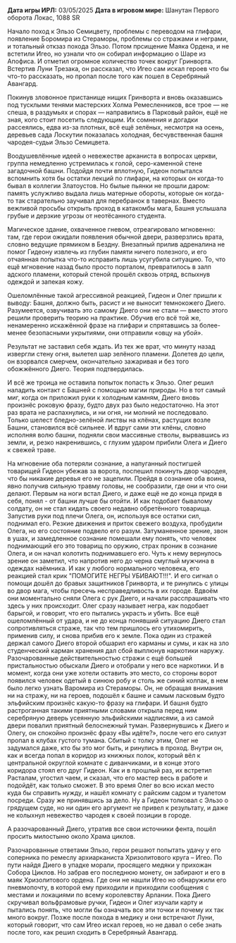 **Дата игры ИРЛ:** 03/05/2025
**Дата в игровом мире:** Шанутан Первого оборота Локас, 1088 SR

Начало поход к Эльзо Семицвету, проблемы с переводом на глифари, появление Боромира из Стераморы, проблемы со стражами и неграми, и тотальный откзаз похода Эльзо.  Потом прсищение Маяка Ордена, и не встетили Игео, но узнали что он собирал информацию о Шаре из Апофиса. И отметил огромное количество точек вокруг Гринворта. Встертив Луни Трезака, он рассказал, что Игео сам искал героев что бы что-то рассказать, но пропал после того как пошел в Серебряный Авангард.

Покинув зловонное пристанище нищих Гринворта и вновь оказавшись под тусклыми тенями мастерских Холма Ремесленников, все трое — не спеша, в раздумьях и спорах — направились в Парковый район, ещё не зная, кого стоит посетить следующим. Их сомнения и догадки рассеялись, едва из-за плотных, всё ещё зелёных, несмотря на осень, деревьев сада Лоскутии показалась холодная, бесчувственная башня чародея-судьи Эльзо Семицвета.

Воодушевлённые идеей о невежестве арканиста в вопросах церкви, группа немедленно устремилась к голой, серо-каменной стене загадочной башни. Подойдя почти вплотную, Гидеон попытался вспомнить хотя бы остатки лекций по глифари, на которых он когда-то бывал в коллегии Златоустов. Но былые пьянки не прошли даром: память услужливо выдала лишь матерные обороты, которые он когда-то так старательно заучивал для перебранок в тавернах. Вместо вежливой просьбы открыть проход в катакомбы мага, Башня услышала грубые и дерзкие угрозы от неотёсанного студента.

Магическое здание, охваченное гневом, отреагировало мгновенно: там, где герои ожидали появления обычной двери, разверзлись врата, словно ведущие прямиком в Бездну. Внезапный прилив адреналина не помог Гидеону извлечь из глубин памяти ничего полезного, и его отчаянная попытка что-то исправить лишь усугубила ситуацию. То, что ещё мгновение назад было просто порталом, превратилось в залп адского пламени, который стеной прошёл сквозь отряд, вспыхнув одеждой и запекая кожу.

Ошеломлённые такой агрессивной реакцией, Гидеон и Олег пришли к выводу: Башня, должно быть, расист и не выносит темнокожего Диего. Разумеется, озвучивать это самому Диего они не стали — вместо этого решили проверить теорию на практике. Обучив его всё той же, ненамеренно искажённой фразе на глифари и спрятавшись за более-менее безопасными укрытиями, они отправили «овцу на убой».

Результат не заставил себя ждать. Из тех же врат, что минуту назад извергли стену огня, вылетел шар зелёного пламени. Долетев до цели, он взорвался смерчем, окончательно зажаривая и без того обожжённого Диего. Теория подтвердилась.

И всё же троица не оставила попыток попасть к Эльзо. Олег решил наладить контакт с Башней с помощью магии природы. Но в тот самый миг, когда он приложил руки к холодным камням, Диего вновь произнёс роковую фразу, будто двух раз было недостаточно. На этот раз врата не распахнулись, и ни огня, ни молний не последовало. Только шелест бледно-зелёной листвы на клёнах, растущих возле Башни, становился всё сильнее. И вдруг сами эти клёны, словно исполняя волю башни, подняли свои массивные стволы, вырвавшись из земли, и, резко накренившись, с глухим ударом прибили Олега и Диего к свежей траве.

На мгновение оба потеряли сознание, а напуганный постигшей товарищей Гидеон убежав за ворота, поспешил покинуть двор чародея, что бы никакие деревья его не зацепили. Прейдя в сознание оба воина, явно получив сильную травму головы, не сообразили, где они и что они делают. Первым на ноги встал Диего, и даже ещё не до конца придя в себя, понял - от башни лучше бы отойти. И как подобает бывалому солдату, он не стал кидать своего недавно обретённого товарища. Запустив руки под плечи Олега, он, используя все остатки сил, поднимал его. Резкие движения и приток свежего воздуха, пробудили Олега, но его состояние подвело его разум. Затуманенное зрение, звон в ушах, и замедленное сознание помешали ему понять, что человек поднимающий его это товарищ по оружию, страх проник в сознание Олега, и он начал колотить поднимавшего его. Чуть к нему вернулось зрение он заметил, что напротив него до черна смуглый мужчина в одеждах наёмника. И как у любого нормального человека, его реакцией стал крик "ПОМОГИТЕ НЕГРЫ УБИВАЮТ!!!". И его сигнал о помощи дошёл до бравых защитников Гринворта, и те ринулись с улицы во двор мага, чтобы пресечь несправедливость в их городе. Вдвоём они моментально сняли Олега с рук Диего, и начали расспрашивать что здесь у них происходит. Олег сразу называет негра, как подобает барыгой, и говорит, что его пытались украсть и убить. Все ещё ошеломлённый от удара, и не до конца понявший ситуацию Диего стал сопротивляться страже, так что тем пришлось его утихомирить, применив силу, и снова прибив его к земле. Пока один из стражей держал самого Диего второй обшарил его карманы и сумы, и как на зло студенческий карман хранения дал сбой выплюнув наркотики наружу. Разочарованные действительностью стражи с ещё большей пристальностью обыскали Диего и отобрали у него все наркотики. И в момент, когда они уже хотели оставить это место, со стороны ворот появился человек одетый в синюю робу и столь же синий колпак, в нем было легко узнать Варомира из Стераморы. Он, не обращая внимания ни на стражу, ни на героев, подошёл к башне и самым ласковым будто эльфийским произнёс какую-то фразу на глифари. И башня будто растроганная такими приятными словами открыла перед ним серебряную деверь усеянную эльфийскими надписями, а из самой двери повалил приятный белоснежный туман. Развернувшись к Диего и Олегу, он спокойно произнёс фразу «Вы идёте?», после чего его силуэт пропал в клубах густого тумана. Сбитый с толку этим, Олег не задумался даже, кто бы это мог быть, и ринулись в проход. Внутри он, как и всегда попал в коридор из книжных полок, который вёл к центральной округлой комнате с диванчиками, и в конце этого коридора стоял его друг Гидеон. Как и в прошлый раз, их встретил Расталам, угостил чаем, и сказал, что его мастер весь в работе и подойдёт, как только сможет. В это время Олег во всю искал место куда бы справить нужду, и нашёл комнату с райским садом и туалетом посреди. Сразу же принявшись за дело. Ну а Гидеон толковал с Эльзо о грядущем суде, но ни один его аргумент не привел к результату, и даже не колыхнул невежество чародея к своей позиции в городе.

А разочарованный Диего, утратив все свои источники фента, пошёл просить милостыню около Храма циклов.

Разочарованные ответами Эльзо, герои решают попытать удачу у его соперника по ремеслу архиарканиста Хризолитового круга – Игео. По пути найдя Диего в упадке морали, просящего медяки у прихожан Собора Циклов. Но забрав его последнюю монету, он забирают и его в маяк Хризолитового ордена. Где они не нашли Игео но обнаружили его пневмопочту, в которой ему приходили и приходили сообщения с местами и локациями по всему королевству Арлании. Пока Диего скручивал вольфрамовые ручки, Гидеон и Олег изучали карту и пытались понять, что могли бы означать все эти точки и почему их так много вокруг. Позже после похода в медику и они встречают Луни, который говорит, что сам Игео искал героев, но не давал о себе знать после того, как решил сходить в Серебряный Авангард.